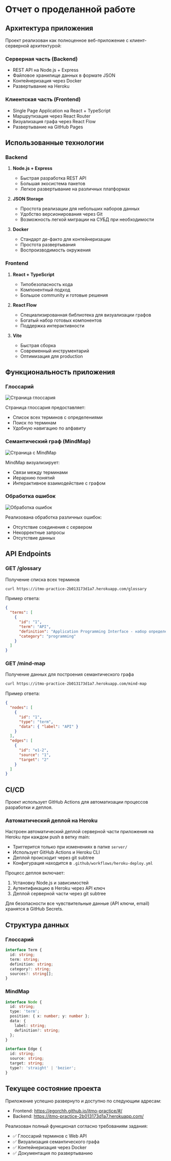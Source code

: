 # Отчет о проделанной работе

## Архитектура приложения

Проект реализован как полноценное веб-приложение с клиент-серверной архитектурой:

### Серверная часть (Backend)
- REST API на Node.js + Express
- Файловое хранилище данных в формате JSON
- Контейнеризация через Docker
- Развертывание на Heroku

### Клиентская часть (Frontend)
- Single Page Application на React + TypeScript
- Маршрутизация через React Router
- Визуализация графа через React Flow
- Развертывание на GitHub Pages

## Использованные технологии

### Backend
1. **Node.js + Express**
   - Быстрая разработка REST API
   - Большая экосистема пакетов
   - Легкое развертывание на различных платформах

2. **JSON Storage**
   - Простота реализации для небольших наборов данных
   - Удобство версионирования через Git
   - Возможность легкой миграции на СУБД при необходимости

3. **Docker**
   - Стандарт де-факто для контейнеризации
   - Простота развертывания
   - Воспроизводимость окружения

### Frontend
1. **React + TypeScript**
   - Типобезопасность кода
   - Компонентный подход
   - Большое community и готовые решения

2. **React Flow**
   - Специализированная библиотека для визуализации графов
   - Богатый набор готовых компонентов
   - Поддержка интерактивности

3. **Vite**
   - Быстрая сборка
   - Современный инструментарий
   - Оптимизация для production

## Функциональность приложения

### Глоссарий
![Страница глоссария](https://github.com/user-attachments/assets/186c6b66-ad8f-4341-ae31-2562bc83e9d4)

Страница глоссария предоставляет:
- Список всех терминов с определениями
- Поиск по терминам
- Удобную навигацию по алфавиту

### Семантический граф (MindMap)
![Страница с MindMap](https://github.com/user-attachments/assets/7f3fcc6b-3086-430c-9a84-dad86b4b3f63)

MindMap визуализирует:
- Связи между терминами
- Иерархию понятий
- Интерактивное взаимодействие с графом

### Обработка ошибок
![Обработка ошибок](https://github.com/user-attachments/assets/d1681199-46a9-4f29-870c-1e28b478e59a)

Реализована обработка различных ошибок:
- Отсутствие соединения с сервером
- Некорректные запросы
- Отсутствие данных

## API Endpoints

### GET /glossary
Получение списка всех терминов

```bash
curl https://itmo-practice-2b013173d1a7.herokuapp.com/glossary
```

Пример ответа:
```json
{
  "terms": [
    {
      "id": "1",
      "term": "API",
      "definition": "Application Programming Interface - набор определений...",
      "category": "programming"
    }
  ]
}
```

### GET /mind-map
Получение данных для построения семантического графа

```bash
curl https://itmo-practice-2b013173d1a7.herokuapp.com/mind-map
```

Пример ответа:
```json
{
  "nodes": [
    {
      "id": "1",
      "type": "term",
      "data": { "label": "API" }
    }
  ],
  "edges": [
    {
      "id": "e1-2",
      "source": "1",
      "target": "2"
    }
  ]
}
```

## CI/CD

Проект использует GitHub Actions для автоматизации процессов разработки и деплоя.

### Автоматический деплой на Heroku

Настроен автоматический деплой серверной части приложения на Heroku при каждом push в ветку main:
- Триггерится только при изменениях в папке `server/`
- Использует GitHub Actions и Heroku CLI
- Деплой происходит через git subtree
- Конфигурация находится в `.github/workflows/heroku-deploy.yml`

Процесс деплоя включает:
1. Установку Node.js и зависимостей
2. Аутентификацию в Heroku через API ключ
3. Деплой серверной части через git subtree

Для безопасности все чувствительные данные (API ключи, email) хранятся в GitHub Secrets.

## Структура данных

### Глоссарий
```typescript
interface Term {
  id: string;
  term: string;
  definition: string;
  category?: string;
  sources?: string[];
}
```

### MindMap
```typescript
interface Node {
  id: string;
  type: 'term';
  position: { x: number; y: number };
  data: {
    label: string;
    definition?: string;
  };
}

interface Edge {
  id: string;
  source: string;
  target: string;
  type?: 'straight' | 'bezier';
}
```

## Текущее состояние проекта

Приложение успешно развернуто и доступно по следующим адресам:
- Frontend: https://egorchh.github.io/itmo-practice/#/
- Backend: https://itmo-practice-2b013173d1a7.herokuapp.com/

Реализован полный функционал согласно требованиям задания:
- ✅ Глоссарий терминов с Web API
- ✅ Визуализация семантического графа
- ✅ Контейнеризация через Docker
- ✅ Документация по развертыванию
